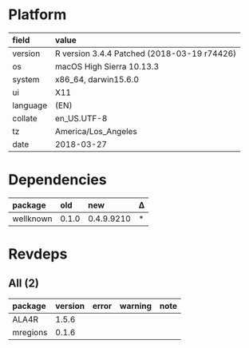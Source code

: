# Platform

|field    |value                                       |
|:--------|:-------------------------------------------|
|version  |R version 3.4.4 Patched (2018-03-19 r74426) |
|os       |macOS High Sierra 10.13.3                   |
|system   |x86_64, darwin15.6.0                        |
|ui       |X11                                         |
|language |(EN)                                        |
|collate  |en_US.UTF-8                                 |
|tz       |America/Los_Angeles                         |
|date     |2018-03-27                                  |

# Dependencies

|package   |old   |new        |Δ  |
|:---------|:-----|:----------|:--|
|wellknown |0.1.0 |0.4.9.9210 |*  |

# Revdeps

## All (2)

|package  |version |error |warning |note |
|:--------|:-------|:-----|:-------|:----|
|ALA4R    |1.5.6   |      |        |     |
|mregions |0.1.6   |      |        |     |

